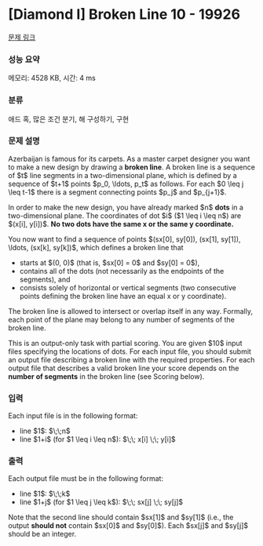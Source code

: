 # [Diamond I] Broken Line 10 - 19926 

[문제 링크](https://www.acmicpc.net/problem/19926) 

### 성능 요약

메모리: 4528 KB, 시간: 4 ms

### 분류

애드 혹, 많은 조건 분기, 해 구성하기, 구현

### 문제 설명

<p>Azerbaijan is famous for its carpets. As a master carpet designer you want to make a new design by drawing a <strong>broken line</strong>. A broken line is a sequence of $t$ line segments in a two-dimensional plane, which is defined by a sequence of $t+1$ points $p_0, \ldots, p_t$ as follows. For each $0 \leq j \leq t-1$ there is a segment connecting points $p_j$ and $p_{j+1}$.</p>

<p>In order to make the new design, you have already marked $n$ <strong>dots</strong> in a two-dimensional plane. The coordinates of dot $i$ ($1 \leq i \leq n$) are $(x[i], y[i])$. <strong>No two dots have the same x or the same y coordinate.</strong></p>

<p>You now want to find a sequence of points $(sx[0], sy[0]), (sx[1], sy[1]), \ldots, (sx[k], sy[k])$, which defines a broken line that</p>

<ul>
	<li>starts at $(0, 0)$ (that is, $sx[0] = 0$ and $sy[0] = 0$),</li>
	<li>contains all of the dots (not necessarily as the endpoints of the segments), and</li>
	<li>consists solely of horizontal or vertical segments (two consecutive points defining the broken line have an equal x or y coordinate).</li>
</ul>

<p>The broken line is allowed to intersect or overlap itself in any way. Formally, each point of the plane may belong to any number of segments of the broken line.</p>

<p>This is an output-only task with partial scoring. You are given $10$ input files specifying the locations of dots. For each input file, you should submit an output file describing a broken line with the required properties. For each output file that describes a valid broken line your score depends on the <strong>number of segments</strong> in the broken line (see Scoring below).</p>

### 입력 

 <p>Each input file is in the following format:</p>

<ul>
	<li>line $1$: $\;\;n$</li>
	<li>line $1+i$ (for $1 \leq i \leq n$): $\;\; x[i] \;\; y[i]$</li>
</ul>

### 출력 

 <p>Each output file must be in the following format:</p>

<ul>
	<li>line $1$: $\;\;k$</li>
	<li>line $1+j$ (for $1 \leq j \leq k$): $\;\; sx[j] \;\; sy[j]$</li>
</ul>

<p>Note that the second line should contain $sx[1]$ and $sy[1]$ (i.e., the output <strong>should not</strong> contain $sx[0]$ and $sy[0]$). Each $sx[j]$ and $sy[j]$ should be an integer.</p>

